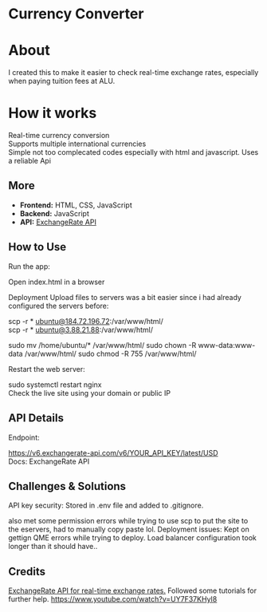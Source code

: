 # Currency Converter

# About 
I created this to make it easier to check real-time exchange rates, especially when paying tuition fees at ALU.  

# How it works

Real-time currency conversion  
Supports multiple international currencies  
Simple not too complecated codes especially with html and javascript. 
Uses a reliable Api 

## More
- **Frontend:** HTML, CSS, JavaScript  
- **Backend:** JavaScript  
- **API:** [ExchangeRate API](https://www.exchangerate-api.com/)  

## **How to Use**  
  
Run the app:

Open index.html in a browser


Deployment
Upload files to servers was a bit easier since i had already configured the servers before:

scp -r * ubuntu@184.72.196.72:/var/www/html/  
scp -r * ubuntu@3.88.21.88:/var/www/html/  

sudo mv /home/ubuntu/* /var/www/html/
sudo chown -R www-data:www-data /var/www/html/
sudo chmod -R 755 /var/www/html/

Restart the web server:

sudo systemctl restart nginx  
Check the live site using your domain or public IP

## API Details
Endpoint:

https://v6.exchangerate-api.com/v6/YOUR_API_KEY/latest/USD  
Docs: ExchangeRate API

## Challenges & Solutions
API key security: Stored in .env file and added to .gitignore.

also met some permission errors while trying to use scp to put the site to the eservers, had to manually copy paste lol.
Deployment issues: Kept on gettign QME errors while trying to deploy. Load balancer configuration took longer than it should have..

## Credits
[ExchangeRate API for real-time exchange rates.](https://www.exchangerate-api.com/)
Followed some tutorials for further help. https://www.youtube.com/watch?v=UY7F37KHyI8
